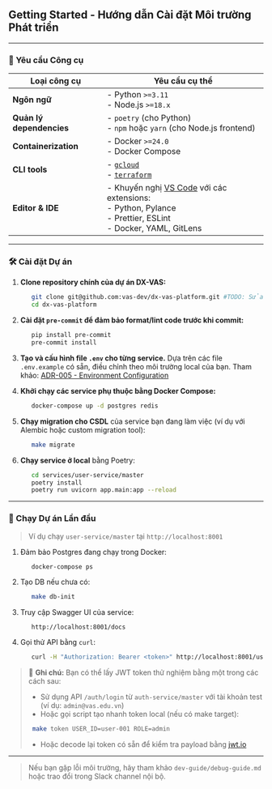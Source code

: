 ## Getting Started - Hướng dẫn Cài đặt Môi trường Phát triển

---

### 🧰 Yêu cầu Công cụ

| Loại công cụ           | Yêu cầu cụ thể                                      |
|------------------------|-----------------------------------------------------|
| **Ngôn ngữ**           | - Python `>=3.11`<br>- Node.js `>=18.x`             |
| **Quản lý dependencies** | - `poetry` (cho Python)<br>- `npm` hoặc `yarn` (cho Node.js frontend) |
| **Containerization**   | - Docker `>=24.0`<br>- Docker Compose               |
| **CLI tools**          | - [`gcloud`](https://cloud.google.com/sdk)<br>- [`terraform`](https://developer.hashicorp.com/terraform/downloads) |
| **Editor & IDE**       | - Khuyến nghị [VS Code](https://code.visualstudio.com/) với các extensions:<br>- Python, Pylance<br>- Prettier, ESLint<br>- Docker, YAML, GitLens |

---

### 🛠️ Cài đặt Dự án

1. **Clone repository chính của dự án DX-VAS:**
   ```bash
      git clone git@github.com:vas-dev/dx-vas-platform.git #TODO: Sửa lại git link chính thức của project
      cd dx-vas-platform
   ```

2. **Cài đặt `pre-commit` để đảm bảo format/lint code trước khi commit:**
   ```bash
      pip install pre-commit
      pre-commit install
   ```

3. **Tạo và cấu hình file `.env` cho từng service.**
   Dựa trên các file `.env.example` có sẵn, điều chỉnh theo môi trường local của bạn.
   Tham khảo: [ADR-005 - Environment Configuration](../ADR/adr-005-env-config.md)

4. **Khởi chạy các service phụ thuộc bằng Docker Compose:**
   ```bash
      docker-compose up -d postgres redis
   ```

5. **Chạy migration cho CSDL** của service bạn đang làm việc (ví dụ với Alembic hoặc custom migration tool):
   ```bash
      make migrate
   ```

6. **Chạy service ở local** bằng Poetry:
   ```bash
      cd services/user-service/master
      poetry install
      poetry run uvicorn app.main:app --reload
   ```

---

### 🚀 Chạy Dự án Lần đầu

> Ví dụ chạy `user-service/master` tại `http://localhost:8001`

1. Đảm bảo Postgres đang chạy trong Docker:
   ```bash
      docker-compose ps
   ```

2. Tạo DB nếu chưa có:
   ```bash
      make db-init
   ```

3. Truy cập Swagger UI của service:
   ```
      http://localhost:8001/docs
   ```


4. Gọi thử API bằng `curl`:
   ```bash
      curl -H "Authorization: Bearer <token>" http://localhost:8001/users/me
   ```

> 🧠 **Ghi chú:**
> Bạn có thể lấy JWT token thử nghiệm bằng một trong các cách sau:
>
> * Sử dụng API `/auth/login` từ `auth-service/master` với tài khoản test (ví dụ: `admin@vas.edu.vn`)
> * Hoặc gọi script tạo nhanh token local (nếu có make target):
>
>  ```bash
>   make token USER_ID=user-001 ROLE=admin
>  ```
> * Hoặc decode lại token có sẵn để kiểm tra payload bằng [jwt.io](https://jwt.io)

---

> Nếu bạn gặp lỗi môi trường, hãy tham khảo `dev-guide/debug-guide.md` hoặc trao đổi trong Slack channel nội bộ.
